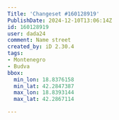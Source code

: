 ```yaml
---
Title: 'Changeset #160128919'
PublishDate: 2024-12-10T13:06:14Z
id: 160128919
user: dada24
comment: Name street
created_by: iD 2.30.4
tags:
- Montenegro
- Budva
bbox:
  min_lon: 18.8376158
  min_lat: 42.2847387
  max_lon: 18.8393144
  max_lat: 42.2867114

---
```

